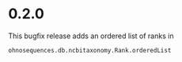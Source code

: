 # 0.2.0

This bugfix release adds an ordered list of ranks in

```
ohnosequences.db.ncbitaxonomy.Rank.orderedList
```
